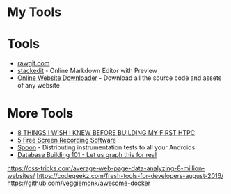 # My Tools


# Tools
* [rawgit.com](https://rawgit.com/)
* [stackedit](https://stackedit.io/) - Online Markdown Editor with Preview
* [Online Website Downloader](https://websitedownloader.io/) - Download all the source code and assets of any website



# More Tools

* [8 THINGS I WISH I KNEW BEFORE BUILDING MY FIRST HTPC](http://mymediaexperience.com/first-htpc-tips/)
* [5 Free Screen Recording Software](http://www.hongkiat.com/blog/win-screen-recording-softwares/)
* [Spoon](http://square.github.io/spoon/) - Distributing instrumentation tests to all your Androids
* [Database Building 101 - Let us graph this for real](https://ayende.com/blog/175041/database-building-101-let-us-graph-this-for-real)


https://css-tricks.com/average-web-page-data-analyzing-8-million-websites/
https://codegeekz.com/fresh-tools-for-developers-august-2016/
https://github.com/veggiemonk/awesome-docker












